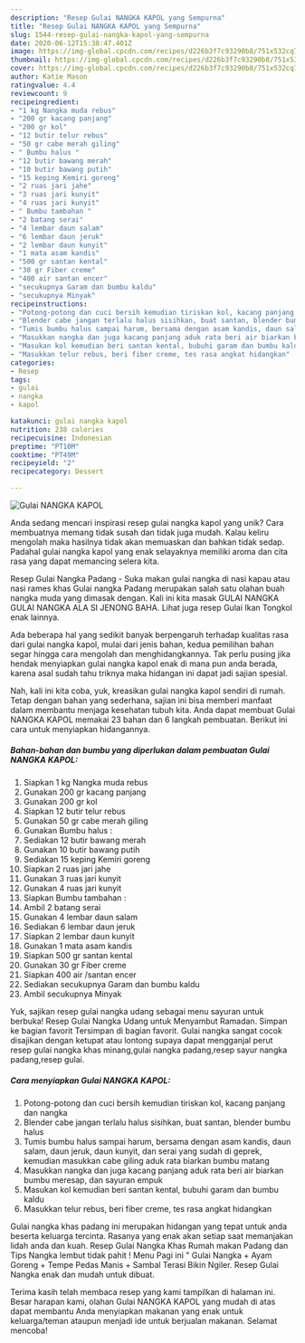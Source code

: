 ```yaml
---
description: "Resep Gulai NANGKA KAPOL yang Sempurna"
title: "Resep Gulai NANGKA KAPOL yang Sempurna"
slug: 1544-resep-gulai-nangka-kapol-yang-sempurna
date: 2020-06-12T15:38:47.401Z
image: https://img-global.cpcdn.com/recipes/d226b3f7c93290b8/751x532cq70/gulai-nangka-kapol-foto-resep-utama.jpg
thumbnail: https://img-global.cpcdn.com/recipes/d226b3f7c93290b8/751x532cq70/gulai-nangka-kapol-foto-resep-utama.jpg
cover: https://img-global.cpcdn.com/recipes/d226b3f7c93290b8/751x532cq70/gulai-nangka-kapol-foto-resep-utama.jpg
author: Katie Mason
ratingvalue: 4.4
reviewcount: 9
recipeingredient:
- "1 kg Nangka muda rebus"
- "200 gr kacang panjang"
- "200 gr kol"
- "12 butir telur rebus"
- "50 gr cabe merah giling"
- " Bumbu halus "
- "12 butir bawang merah"
- "10 butir bawang putih"
- "15 keping Kemiri goreng"
- "2 ruas jari jahe"
- "3 ruas jari kunyit"
- "4 ruas jari kunyit"
- " Bumbu tambahan "
- "2 batang serai"
- "4 lembar daun salam"
- "6 lembar daun jeruk"
- "2 lembar daun kunyit"
- "1 mata asam kandis"
- "500 gr santan kental"
- "30 gr Fiber creme"
- "400 air santan encer"
- "secukupnya Garam dan bumbu kaldu"
- "secukupnya Minyak"
recipeinstructions:
- "Potong-potong dan cuci bersih kemudian tiriskan kol, kacang panjang dan nangka"
- "Blender cabe jangan terlalu halus sisihkan, buat santan, blender bumbu halus"
- "Tumis bumbu halus sampai harum, bersama dengan asam kandis, daun salam, daun jeruk, daun kunyit, dan serai yang sudah di geprek, kemudian masukkan cabe giling aduk rata biarkan bumbu matang"
- "Masukkan nangka dan juga kacang panjang aduk rata beri air biarkan bumbu meresap, dan sayuran empuk"
- "Masukan kol kemudian beri santan kental, bubuhi garam dan bumbu kaldu"
- "Masukkan telur rebus, beri fiber creme, tes rasa angkat hidangkan"
categories:
- Resep
tags:
- gulai
- nangka
- kapol

katakunci: gulai nangka kapol 
nutrition: 238 calories
recipecuisine: Indonesian
preptime: "PT10M"
cooktime: "PT49M"
recipeyield: "2"
recipecategory: Dessert

---
```



![Gulai NANGKA KAPOL](https://img-global.cpcdn.com/recipes/d226b3f7c93290b8/751x532cq70/gulai-nangka-kapol-foto-resep-utama.jpg)

Anda sedang mencari inspirasi resep gulai nangka kapol yang unik? Cara membuatnya memang tidak susah dan tidak juga mudah. Kalau keliru mengolah maka hasilnya tidak akan memuaskan dan bahkan tidak sedap. Padahal gulai nangka kapol yang enak selayaknya memiliki aroma dan cita rasa yang dapat memancing selera kita.

Resep Gulai Nangka Padang - Suka makan gulai nangka di nasi kapau atau nasi rames khas Gulai nangka Padang merupakan salah satu olahan buah nangka muda yang dimasak dengan. Kali ini kita masak GULAI NANGKA GULAI NANGKA ALA SI JENONG BAHA. Lihat juga resep Gulai Ikan Tongkol enak lainnya.

Ada beberapa hal yang sedikit banyak berpengaruh terhadap kualitas rasa dari gulai nangka kapol, mulai dari jenis bahan, kedua pemilihan bahan segar hingga cara mengolah dan menghidangkannya. Tak perlu pusing jika hendak menyiapkan gulai nangka kapol enak di mana pun anda berada, karena asal sudah tahu triknya maka hidangan ini dapat jadi sajian spesial.


Nah, kali ini kita coba, yuk, kreasikan gulai nangka kapol sendiri di rumah. Tetap dengan bahan yang sederhana, sajian ini bisa memberi manfaat dalam membantu menjaga kesehatan tubuh kita. Anda dapat membuat Gulai NANGKA KAPOL memakai 23 bahan dan 6 langkah pembuatan. Berikut ini cara untuk menyiapkan hidangannya.

<!--inarticleads1-->

##### Bahan-bahan dan bumbu yang diperlukan dalam pembuatan Gulai NANGKA KAPOL:

1. Siapkan 1 kg Nangka muda rebus
1. Gunakan 200 gr kacang panjang
1. Gunakan 200 gr kol
1. Siapkan 12 butir telur rebus
1. Gunakan 50 gr cabe merah giling
1. Gunakan  Bumbu halus :
1. Sediakan 12 butir bawang merah
1. Gunakan 10 butir bawang putih
1. Sediakan 15 keping Kemiri goreng
1. Siapkan 2 ruas jari jahe
1. Gunakan 3 ruas jari kunyit
1. Gunakan 4 ruas jari kunyit
1. Siapkan  Bumbu tambahan :
1. Ambil 2 batang serai
1. Gunakan 4 lembar daun salam
1. Sediakan 6 lembar daun jeruk
1. Siapkan 2 lembar daun kunyit
1. Gunakan 1 mata asam kandis
1. Siapkan 500 gr santan kental
1. Gunakan 30 gr Fiber creme
1. Siapkan 400 air /santan encer
1. Sediakan secukupnya Garam dan bumbu kaldu
1. Ambil secukupnya Minyak


Yuk, sajikan resep gulai nangka udang sebagai menu sayuran untuk berbuka! Resep Gulai Nangka Udang untuk Menyambut Ramadan. Simpan ke bagian favorit Tersimpan di bagian favorit. Gulai nangka sangat cocok disajikan dengan ketupat atau lontong supaya dapat mengganjal perut resep gulai nangka khas minang,gulai nangka padang,resep sayur nangka padang,resep gulai. 

<!--inarticleads2-->

##### Cara menyiapkan Gulai NANGKA KAPOL:

1. Potong-potong dan cuci bersih kemudian tiriskan kol, kacang panjang dan nangka
1. Blender cabe jangan terlalu halus sisihkan, buat santan, blender bumbu halus
1. Tumis bumbu halus sampai harum, bersama dengan asam kandis, daun salam, daun jeruk, daun kunyit, dan serai yang sudah di geprek, kemudian masukkan cabe giling aduk rata biarkan bumbu matang
1. Masukkan nangka dan juga kacang panjang aduk rata beri air biarkan bumbu meresap, dan sayuran empuk
1. Masukan kol kemudian beri santan kental, bubuhi garam dan bumbu kaldu
1. Masukkan telur rebus, beri fiber creme, tes rasa angkat hidangkan


Gulai nangka khas padang ini merupakan hidangan yang tepat untuk anda beserta keluarga tercinta. Rasanya yang enak akan setiap saat memanjakan lidah anda dan kuah. Resep Gulai Nangka Khas Rumah makan Padang dan Tips Nangka lembut tidak pahit ! Menu Pagi ini &#34; Gulai Nangka + Ayam Goreng + Tempe Pedas Manis + Sambal Terasi Bikin Ngiler. Resep Gulai Nangka enak dan mudah untuk dibuat. 

Terima kasih telah membaca resep yang kami tampilkan di halaman ini. Besar harapan kami, olahan Gulai NANGKA KAPOL yang mudah di atas dapat membantu Anda menyiapkan makanan yang enak untuk keluarga/teman ataupun menjadi ide untuk berjualan makanan. Selamat mencoba!
